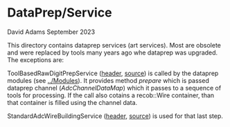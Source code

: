 # DataPrep/Service
David Adams
September 2023

This directory contains dataprep services (art services).
Most are obsolete and were replaced by tools many years ago whe dataprep was upgraded.
The exceptions are:

ToolBasedRawDigitPrepService ([header](ToolBasedRawDigitPrepService.h), [source](ToolBasedRawDigitPrepService_service.cc))
is called by the dataprep modules (see [../Modules](../Modules)).
It provides method _prepare_ which is passed dataprep channel (_AdcChannelDataMap_) which it passes to
a sequence of tools for processing.
If the call also cotains a recob::Wire container, than that container is filled using the channel data.

StandardAdcWireBuildingService ([header](StandardAdcWireBuildingService.h), [source](StandardAdcWireBuildingService_service.cc))
is used for that last step.

